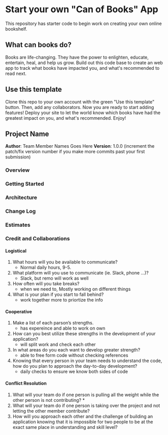 # Start your own "Can of Books" App

This repository has starter code to begin work on creating your own online bookshelf.

## What can books do?

Books are life-changing. They have the power to enlighten, educate, entertain, heal, and help us grow. Build out this code base to create an web app to track what books have impacted you, and what's recommended to read next.

## Use this template

Clone this repo to your own account with the green "Use this template" button. Then, add any collaborators. Now you are ready to start adding features! Deploy your site to let the world know which books have had the greatest impact on you, and what's recommended. Enjoy!

## Project Name

**Author**: Team Member Names Goes Here
**Version**: 1.0.0 (increment the patch/fix version number if you make more commits past your first submission)

### Overview
<!-- Provide a high level overview of what this application is and why you are building it, beyond the fact that it's an assignment for this class. (i.e. What's your problem domain?) -->

### Getting Started
<!-- What are the steps that a user must take in order to build this app on their own machine and get it running? -->

### Architecture
<!-- Provide a detailed description of the application design. What technologies (languages, libraries, etc) you're using, and any other relevant design information. -->

### Change Log
<!-- Use this area to document the iterative changes made to your application as each feature is successfully implemented. Use time stamps. Here's an example:

01-01-2001 4:59pm - Application now has a fully-functional express server, with a GET route for the location resource. -->

### Estimates
<!-- See below -->

### Credit and Collaborations
<!-- Give credit (and a link) to other people or resources that helped you build this application. -->




<!-- Name of feature: 
Estimate of time needed to complete: 
Start time: 
Finish time: 
Actual time needed to complete:  -->

#### Logistical

1. What hours will you be available to communicate?
    * Normal daily hours, 9-5.
2. What platform will you use to communicate (ie. Slack, phone …)?
    * Slack, but remo will work as well
3. How often will you take breaks?
    * when we need to, Mostly working on different things
4. What is your plan if you start to fall behind?
    * work together more to priortize the info

#### Cooperative

1. Make a list of each parson’s strengths.
    * has expereince and able to work on own
2. How can you best utilize these strengths in the development of your application?
    * will split work and check each other
3. In what areas do you each want to develop greater strength?
    * able to free form code without checking references
4. Knowing that every person in your team needs to understand the code, how do you plan to approach the day-to-day development?
    * daily checks to ensure we know both sides of code

#### Conflict Resolution

1. What will your team do if one person is pulling all the weight while the other person is not contributing?
    * 
2. What will your team do if one person is taking over the project and not letting the other member contribute?
3. How will you approach each other and the challenge of building an application knowing that it is impossible for two people to be at the exact same place in understanding and skill level?
